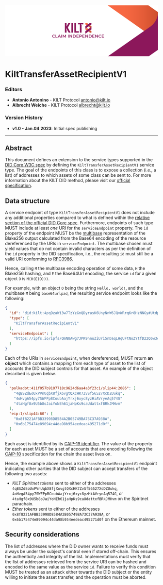 [![](.maintain/media/kilt-header.png)](https://kilt.io)

# KiltTransferAssetRecipientV1

### Editors

- **Antonio Antonino** - KILT Protocol [antonio@kilt.io](mailto:antonio@kilt.io)
- **Albrecht Weiche** - KILT Protocol [albrecht@kilt.io](mailto:albrecht@kilt.io)

### Version History

<!-- TODO: Update before releasing -->
- **v1.0 - Jan.04 2023**: Initial spec publishing

---

## Abstract

This document defines an extension to the service types supported in the [DID Core W3C spec][did-core-spec] by defining the `KiltTransferAssetRecipientV1` service type.
The goal of the endpoints of this class is to expose a collection (i.e., a list) of addresses to which assets of some class can be sent to.
For more information about the KILT DID method, please visit our [official specification][kilt-did-spec].

## Data structure

A service endpoint of type `KiltTransferAssetRecipientV1` does not include any additional properties compared to what is defined within the [relative section of the official DID Core spec][did-core-spec-services].
Furthermore, endpoints of such type MUST include at least *one* URI for the `serviceEndpoint` property.
The `id` property of the endpoint MUST be the [multibase][multibase] representation of the Blake256 output calculated from the Base64 encoding of the resource dereferenced by the URIs in `serviceEndpoint`.
The multibase chosen must yield values that do not contain invalid characters as per the definition of the `id` property in the DID specification, i.e., the resulting `id` must still be a valid URI conforming to [RFC3986][rfc3986].

Hence, calling `M` the multibase encoding operation of some data, `H` the Blake256 hashing, and `E` the Base64Url encoding, the service `id` for a given object `O` is `M(H(E(O)))`.

For example, with an object `O` being the string `Hello, world!`, and the multibase `M` being `base64urlpad`, the resulting service endpoint looks like the following:

```json
{
  "id": "did:kilt:4pqDzaWi3w7TzYzGnQDyrasK6UnyNnW6JQvWRrq6r8HzNNGy#UtdpEHP5yrgQu9NKxd0KQf2dd5NpXRi1MNgnC4u11WXA",
  "type": [
    "KiltTransferAssetRecipientV1"
  ],
  "serviceEndpoint": [
    "https://ipfs.io/ipfs/QmNUAwg7JPK9nnuZiUri5nDaqLHqUFtNoZYtfD22Q6w3c8"
  ]
}
```

Each of the URIs in `serviceEndpoint`, when dereferenced, MUST return **an object** which contains a mapping from each type of asset to the list of accounts the DID subject controls for that asset.
An example of the object described is given below.

```json
{
  "polkadot:411f057b9107718c9624d6aa4a3f23c1/slip44:2086": [
    "4qBSZdEoUxPVnUqbX8fjXovgtQXcHK7ZvSf56527XcDZUukq",
    "4oHvgA54py7SWFPpBCoubAajYrxj6xyc8yzHiAVryeAq574G"
    "4taHgf8x9U5b8oJaiYoNEh61jaHpKs9caUdattxfBRkJMHvm"
  ],
  "eip:1/slip44:60": [
    "0x8f8221AFBB33998D8584A2B05749BA73C37A938A",
    "0x6b175474e89094c44da98b954eedeac495271d0f",
  ]
}
```

Each asset is identified by its [CAIP-19 identifier][caip-19-spec]. The value of the property for each asset MUST be a set of accounts that are encoding following the [CAIP-10][caip-10-spec] specification for the chain the asset lives on.

Hence, the example above shows a `KiltTransferAssetRecipientV1` endpoint indicating other parties that the DID subject can accept transfers of the following two assets:

- *KILT Spiritnet tokens* sent to either of the addresses `4qBSZdEoUxPVnUqbX8fjXovgtQXcHK7ZvSf56527XcDZUukq`, `4oHvgA54py7SWFPpBCoubAajYrxj6xyc8yzHiAVryeAq574G`, or `4taHgf8x9U5b8oJaiYoNEh61jaHpKs9caUdattxfBRkJMHvm` on the Spiritnet parachain.
- *Ether tokens* sent to either of the addresses `0x8f8221AFBB33998D8584A2B05749BA73C37A938A`, or `0x6b175474e89094c44da98b954eedeac495271d0f` on the Ethereum mainnet.

## Security considerations

The list of addresses where the DID owner wants to receive funds must always be under the subject's control even if stored off-chain.
This ensures the authenticity and integrity of the list.
Implementations must verify that the list of addresses retrieved from the service URI can be hashed and encoded to the same value as the service `id`.
Failure to verify this condition MUST be treated as an attack either towards the DID subject or the entity willing to initiate the asset transfer, and the operation must be aborted.

[did-core-spec]: https://www.w3.org/TR/did-core
[kilt-did-spec]: https://github.com/KILTprotocol/spec-kilt-did
[multibase]: https://github.com/multiformats/multibase#multibase-by-example
[did-core-spec-services]: https://www.w3.org/TR/did-core/#services=
[caip-19-spec]: https://github.com/ChainAgnostic/CAIPs/blob/master/CAIPs/caip-19.md
[caip-2-spec]: https://github.com/ChainAgnostic/CAIPs/blob/master/CAIPs/caip-2.md
[caip-10-spec]: https://github.com/ChainAgnostic/CAIPs/blob/master/CAIPs/caip-10.md
[rfc3986]: https://www.w3.org/TR/did-core/#bib-rfc3986